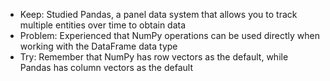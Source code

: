 - Keep: Studied Pandas, a panel data system that allows you to track multiple entities over time to obtain data
- Problem: Experienced that NumPy operations can be used directly when working with the DataFrame data type
- Try: Remember that NumPy has row vectors as the default, while Pandas has column vectors as the default
